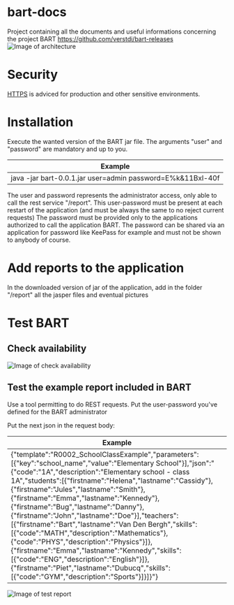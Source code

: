# bart-docs
Project containing all the documents and useful informations concerning the project BART https://github.com/verstdi/bart-releases
![Image of architecture](https://github.com/verstdi/bart-docs/edit/master/pics/im00002_architecture.png)

# Security
[HTTPS](https://github.com/verstdi/bart-docs/blob/master/https.md) is adviced for production and other sensitive environments.

# Installation
Execute the wanted version of the BART jar file. The arguments "user" and "password" are mandatory and up to you.

Example |
------------ | 
java -jar bart-0.0.1.jar user=admin password=E%k&11Bxl-40f|

The user and password represents the administrator access, only able to call the rest service "/report".
This user-password must be present at each restart of the application (and must be always the same to no reject current requests)
The password must be provided only to the applications authorized to call the application BART.
The password can be shared via an application for password like KeePass for example and must not be shown to anybody of course.

# Add reports to the application
In the downloaded version of jar of the application, add in the folder "/report" all the jasper files and eventual pictures

# Test BART
## Check availability
![Image of check availability](https://github.com/verstdi/bart-docs/edit/master/pics/im00003_check.png)
## Test the example report included in BART
Use a tool permitting to do REST requests.
Put the user-password you've defined for the BART administrator

Put the next json in the request body:

Example |
------------ | 
{"template":"R0002_SchoolClassExample","parameters":[{"key":"school_name","value":"Elementary School"}],"json":"{\"code\":\"1A\",\"description\":\"Elementary school - class 1A\",\"students\":[{\"firstname\":\"Helena\",\"lastname\":\"Cassidy\"},{\"firstname\":\"Jules\",\"lastname\":\"Smith\"},{\"firstname\":\"Emma\",\"lastname\":\"Kennedy\"},{\"firstname\":\"Bug\",\"lastname\":\"Danny\"},{\"firstname\":\"John\",\"lastname\":\"Doe\"}],\"teachers\":[{\"firstname\":\"Bart\",\"lastname\":\"Van Den Bergh\",\"skills\":[{\"code\":\"MATH\",\"description\":\"Mathematics\"},{\"code\":\"PHYS\",\"description\":\"Physics\"}]},{\"firstname\":\"Emma\",\"lastname\":\"Kennedy\",\"skills\":[{\"code\":\"ENG\",\"description\":\"English\"}]},{\"firstname\":\"Piet\",\"lastname\":\"Dubucq\",\"skills\":[{\"code\":\"GYM\",\"description\":\"Sports\"}]}]}"}|

![Image of test report](https://github.com/verstdi/bart-docs/edit/master/pics/im00004_test.png)
